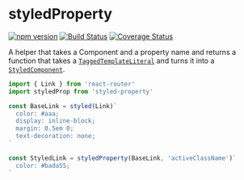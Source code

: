 # styledProperty
[![npm version](https://badge.fury.io/js/styled-property.svg)](https://badge.fury.io/js/styled-property) [![Build Status](https://travis-ci.org/codepunkt/styled-property.svg?branch=master)](https://travis-ci.org/codepunkt/styled-property) [![Coverage Status](https://coveralls.io/repos/github/codepunkt/styled-property/badge.svg?branch=master)](https://coveralls.io/github/codepunkt/styled-property?branch=master)

A helper that takes a Component and a property name and returns a function that takes a [`TaggedTemplateLiteral`](https://github.com/styled-components/styled-components/blob/master/docs/api.md#taggedtemplateliteral) and turns it into a [`StyledComponent`](https://github.com/styled-components/styled-components/blob/master/docs/api.md#styledcomponent). 
```javascript
import { Link } from 'react-router'
import styledProp from 'styled-property'

const BaseLink = styled(Link)`
  color: #aaa;
  display: inline-block;
  margin: 0.5em 0;
  text-decoration: none;
`

const StyledLink = styledProperty(BaseLink, 'activeClassName')`
  color: #bada55;
`
```
